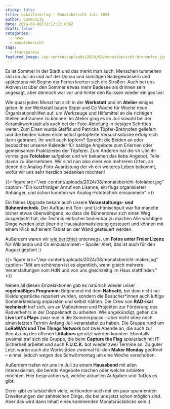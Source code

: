 ```yaml
---
sticky: false
title: Lokalfeiertag – Monatsbericht Juli 2024
author: Community
date: 2024-08-08T11:12:23.000Z
draft: false
categories:
  - news
  - monatsbericht
tags:
  - transparenz
featured_image: /wp-content/uploads/2024/08/monatsbericht-brennofen.jpg
---
```


Es ist Sommer in der Stadt und das merkt man auch: Menschen tummelten sich im Juli an und auf der Donau und sonstigen Badegewässern und spätestens mit Beginn der Ferien leerten sich die Straßen. 
Auch bei uns Aktiven ist über den Sommer etwas mehr Badesee als drinnen sein angesagt, aber dennoch war vor und hinter den Kulissen wieder einiges los!

Wie quasi jeden Monat hat sich in der **Werkstatt** und im **Atelier** einiges getan:
In der Werkstatt bauen Seppi und Co Woche für Woche neue Organisationshilfen auf, um Werkzeuge und Hilfsmittel an die richtigen Stellen aufräumen zu können. 
Im Atelier ging es im Juli sowohl bei der Keramikwerkstatt als auch bei der Foto-Abteilung in riesigen Schritten weiter. 
Zum Einen wurde Steffis und Patricks Töpfer-Brennofen geliefert und die beiden haben erste selbst getöpferte Versuchsstücke erfolgreich darin gebrannt.
Ihr wollt auch töpfern? Sprecht die Beiden an oder beobachtet unseren Kalender für baldige Angebote zum Erlernen oder gemeinsamen Praktizieren der Töpferei.
Zum Anderen hat die vh Ulm ihr vormaliges **Fotolabor** aufgelöst und wir bekamen das liebe Angebot, Teile davon zu übernehmen.
Wir sind nun also einer von mehreren Orten, an denen die Analog-Foto-Ausrüstung der vh ein weiteres Leben bekommt, wofür wir uns sehr herzlich bedanken möchten!

{{< figure src="/wp-content/uploads/2024/08/monatsbericht-fotolabor.jpg" caption="Ein kurzfristiger Anruf von Lisanne, ein flugs organisierter Anhänger, und schon konnten wir Analog-Fototechnik einsammeln" >}}

Ein feines Upgrade bekam auch unsere **Veranstaltungs- und Bühnentechnik.** Der Aufbau mit Ton- und Lichtmischpult war für manche bisher etwas überwältigend, so dass die Bühnencrew sich einen Weg ausgedacht hat, die Technik einfacher bedienbar zu machen
Alle wichtigen Dinge werden jetzt über die Hausautomatisierung gesteuert und können mit einem Klick auf einem Tablet an der Wand gesteuert werden.

Außerdem waren wir [wie berichtet](/freie-bilder-vom-schwoermontag/) unterwegs, um **Fotos unter Freier Lizenz** für Wikipedia und Co einzusammeln – Spoiler Alert, das ist auch für den August geplant :)

{{< figure src="/wp-content/uploads/2024/08/monatsbericht-maker.jpg" caption="Mit am schönsten ist es eigentlich, wenn gleich mehrere Veranstaltungen vom HdN und von uns gleichzeitig im Haus stattfinden." >}}

Neben all diesen Einzelaktionen gab es natürlich wieder unser **regelmäßiges Programm:** Beginnend mit dem **Nähcafé,** bei dem nicht nur Kleidungsstücke repariert wurden, sondern die Besucher\*innen auch luftige Sommerkleidung anpassten und selbst nähten.
Die Crew von **RAD-ikal technisch** traf sich, um an Maßnahmen und Projekten zur Förderung des Radverkehrs in der Doppelstadt zu arbeiten.
Wie angekündigt, gehen die **Live Let's Plays** zwar nun in die Sommerpause – aber nicht ohne noch einen letzten Termin Anfang Juli veranstaltet zu haben.
Die Gruppe rund um **LoRaWAN und The Things Network** bot zwei Abende an, die auch zur Benutzung des offenen **Lötlabors** genutzt werden konnten.
Ebenfalls zweimal traf sich die Gruppe, die beim **Capture the Flag** spielerisch mit IT-Sicherheit arbeitet und auch **F.U.C.K.** bot wieder zwei Termine an.
Zu guter Letzt waren auch die Werkstätten zweimal für den **Maker Monday** geöffnet – einmal jedoch wegen des Schwörmontag um eine Woche verschoben.

Außerdem trafen wir uns im Juli zu einem **Hausabend** mit allen Interessierten, die bereits Angebote machen oder welche anbieten möchten. Hier besprachen wir, welche aktuellen Aufgaben und ToDos es gibt.

Derer gibt es tatsächlich viele, verbunden auch mit ein paar spannenden Erweiterungen der zahlreichen Dinge, die bei uns jetzt schon möglich sind. Aber das wird dann Inhalt eines kommenden Monatsrückblicks sein :)
